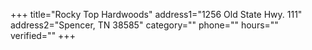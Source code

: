 +++
title="Rocky Top Hardwoods"
address1="1256 Old State Hwy. 111"
address2="Spencer, TN  38585"
category=""
phone=""
hours=""
verified=""
+++
